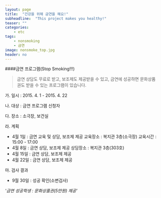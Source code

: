 ```yaml
---
layout: page
title:  "건강을 위해 금연을 해요!"
subheadline:  "This project makes you healthy!"
teaser: ""
categories:
    - etc
tags:
    - nonsmoking
    - 금연
image: nonsmoke_top.jpg
header: no
---
```


####금연 프로그램(Stop Smoking!!!)

> 금연 상담도 무료로 받고, 보조제도 제공받을 수 있고, 금연에 성공하면 문화상품권도 받을 수 있는 프로그램이 있습니다. 

가. 일시 : 2015. 4. 1 - 2015. 4. 22

나. 대상 : 금연 프로그램 신청자

다. 장소 : 소극장, 보건실

라. 계획

   - 4월 1일 : 금연 교육 및 상담, 보조제 제공
               교육장소 : 복지관 3층(소극장)
               교육시간 : 15:00 - 17:00
   - 4월 8일 : 금연 상담, 보조제 제공
               상담장소 : 복지관 3층(303호)
   - 4월 15일 : 금연 상담, 보조제 제공
   - 4월 22일 : 금연 상담, 보조제 제공
   
마. 검사 결과
   - 9월 30일 : 성공 확인(소변검사)

*'금연 성공학생 : 문화상품권(5만원) 제공'*
